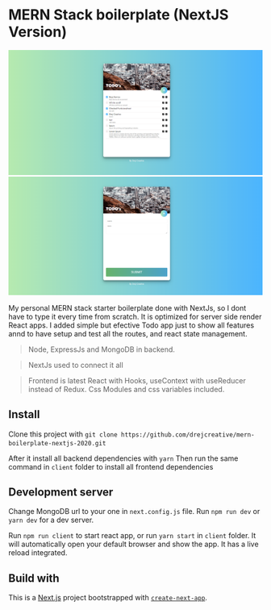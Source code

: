 # MERN Stack boilerplate (NextJS Version)
![Project Screenshot](1.png)
![Form Screenshot](2.png)

My personal MERN stack starter boilerplate done with NextJs, so I dont have to type it every time from scratch. It is optimized for server side render React apps. I added simple but efective Todo app just to show all features annd to have setup and test all the routes, and react state management.


> Node, ExpressJs and MongoDB in backend.

> NextJs used to connect it all

> Frontend is latest React with Hooks, useContext with useReducer instead of Redux. Css Modules and css variables included.


## Install
Clone this project with `git clone https://github.com/drejcreative/mern-boilerplate-nextjs-2020.git`

After it install all backend dependencies with `yarn`
Then run the same command in `client` folder to install all frontend dependencies 

## Development server
Change MongoDB url to your one in `next.config.js` file.
Run `npm run dev` or `yarn dev` for a dev server. 

Run `npm run client` to start react app, or run `yarn start` in `client` folder.
It will automatically open your default browser and show the app. It has a live reload integrated.

## Build with
This is a [Next.js](https://nextjs.org/) project bootstrapped with [`create-next-app`](https://github.com/zeit/next.js/tree/canary/packages/create-next-app).
